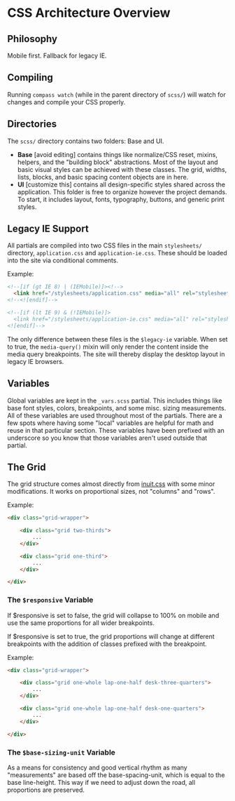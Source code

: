 # CSS Architecture Overview

## Philosophy

Mobile first. Fallback for legacy IE.

## Compiling

Running `compass watch` (while in the parent directory of `scss/`) will watch for changes and compile your CSS properly.


## Directories

The `scss/` directory contains two folders: Base and UI.

- **Base** [avoid editing] contains things like normalize/CSS reset, mixins, helpers, and the "building block" abstractions. Most of the layout and basic visual styles can be achieved with these classes. The grid, widths, lists, blocks, and basic spacing content objects are in here.
- **UI** [customize this] contains all design-specific styles shared across the application. This folder is free to organize however the project demands. To start, it includes layout, fonts, typography, buttons, and generic print styles.


## Legacy IE Support

All partials are compiled into two CSS files in the main `stylesheets/` directory, `application.css` and `application-ie.css`. These should be loaded into the site via conditional comments.

Example:
~~~html
<!--[if (gt IE 8) | (IEMobile)]><!-->
  <link href="/stylesheets/application.css" media="all" rel="stylesheet" type="text/css" />
<!--<![endif]-->

<!--[if (lt IE 9) & (!IEMobile)]>
  <link href="/stylesheets/application-ie.css" media="all" rel="stylesheet" type="text/css" />
<![endif]-->
~~~

The only difference between these files is the `$legacy-ie` variable. When set to true, the `media-query()` mixin will only render the content inside the media query breakpoints. The site will thereby display the desktop layout in legacy IE browsers.


## Variables

Global variables are kept in the `_vars.scss` partial. This includes things like base font styles, colors, breakpoints, and some misc. sizing measurements. All of these variables are used throughout most of the partials. There are a few spots where having some "local" variables are helpful for math and reuse in that particular section. These variables have been prefixed with an underscore so you know that those variables aren't used outside that partial.


## The Grid

The grid structure comes almost directly from [inuit.css](http://inuitcss.com/2012/12/building-grid-systems-with-inuit-css/) with some minor modifications. It works on proportional sizes, not "columns" and "rows".

Example:
~~~html
<div class="grid-wrapper">

    <div class="grid two-thirds">
        ...
    </div>

    <div class="grid one-third">
        ...
    </div>

</div>
~~~

### The `$responsive` Variable

If $responsive is set to false, the grid will collapse to 100% on mobile and use the same proportions for all wider breakpoints.

If $responsive is set to true, the grid proportions will change at different breakpoints with the addition of classes prefixed with the breakpoint.

Example:
~~~html
<div class="grid-wrapper">

    <div class="grid one-whole lap-one-half desk-three-quarters">
        ...
    </div>

    <div class="grid one-whole lap-one-half desk-one-quarters">
        ...
    </div>

</div>
~~~

### The `$base-sizing-unit` Variable

As a means for consistency and good vertical rhythm as many "measurements" are based off the base-spacing-unit, which is equal to the base line-height. This way if we need to adjust down the road, all proportions are preserved.
